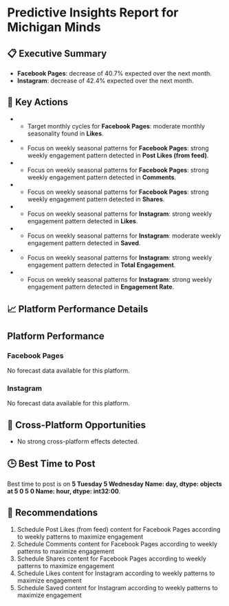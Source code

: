 # Predictive Insights Report for Michigan Minds

## 📋 Executive Summary

- **Facebook Pages**: decrease of 40.7% expected over the next month.
- **Instagram**: decrease of 42.4% expected over the next month.

## 🎯 Key Actions

- - Target monthly cycles for **Facebook Pages**: moderate monthly seasonality found in **Likes**.
- - Focus on weekly seasonal patterns for **Facebook Pages**: strong weekly engagement pattern detected in **Post Likes (from feed)**.
- - Focus on weekly seasonal patterns for **Facebook Pages**: strong weekly engagement pattern detected in **Comments**.
- - Focus on weekly seasonal patterns for **Facebook Pages**: strong weekly engagement pattern detected in **Shares**.
- - Focus on weekly seasonal patterns for **Instagram**: strong weekly engagement pattern detected in **Likes**.
- - Focus on weekly seasonal patterns for **Instagram**: moderate weekly engagement pattern detected in **Saved**.
- - Focus on weekly seasonal patterns for **Instagram**: strong weekly engagement pattern detected in **Total Engagement**.
- - Focus on weekly seasonal patterns for **Instagram**: strong weekly engagement pattern detected in **Engagement Rate**.

## 📈 Platform Performance Details

## Platform Performance

### Facebook Pages

No forecast data available for this platform.

### Instagram

No forecast data available for this platform.


## 🔗 Cross-Platform Opportunities

- No strong cross-platform effects detected.

## 🕒 Best Time to Post

Best time to post is on **5      Tuesday
5    Wednesday
Name: day, dtype: objects at 5    0
5    0
Name: hour, dtype: int32:00**.

## 📢 Recommendations

1. Schedule Post Likes (from feed) content for Facebook Pages according to weekly patterns to maximize engagement
2. Schedule Comments content for Facebook Pages according to weekly patterns to maximize engagement
3. Schedule Shares content for Facebook Pages according to weekly patterns to maximize engagement
4. Schedule Likes content for Instagram according to weekly patterns to maximize engagement
5. Schedule Saved content for Instagram according to weekly patterns to maximize engagement
